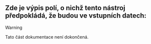 Zde je výpis polí, o nichž tento nástroj předpokládá, že budou ve vstupních datech:
-
> [!WARNING]
> Tato část dokumentace není dokončená.

